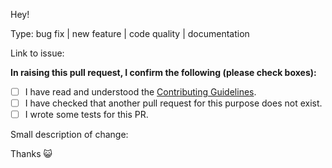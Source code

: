 
Hey!

Type: bug fix | new feature | code quality | documentation

Link to issue:

**In raising this pull request, I confirm the following (please check boxes):**

- [ ] I have read and understood the [Contributing Guidelines](https://github.com/SimonDevelop/sirene/blob/master/.github/CONTRIBUTING.md).
- [ ] I have checked that another pull request for this purpose does not exist.
- [ ] I wrote some tests for this PR.

Small description of change:

Thanks :smiley_cat:
